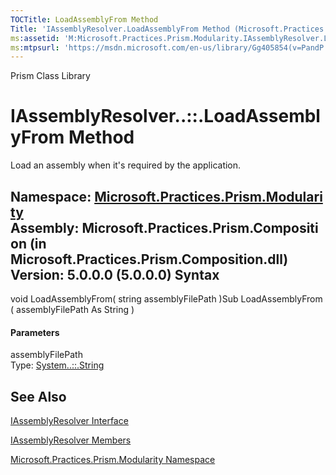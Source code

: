 ```yaml
---
TOCTitle: LoadAssemblyFrom Method
Title: 'IAssemblyResolver.LoadAssemblyFrom Method (Microsoft.Practices.Prism.Modularity)'
ms:assetid: 'M:Microsoft.Practices.Prism.Modularity.IAssemblyResolver.LoadAssemblyFrom(System.String)'
ms:mtpsurl: 'https://msdn.microsoft.com/en-us/library/Gg405854(v=PandP.50)'
---
```


Prism Class Library

IAssemblyResolver..::.LoadAssemblyFrom Method
=============================================

Load an assembly when it's required by the application.

**Namespace:** [Microsoft.Practices.Prism.Modularity](https://msdn.microsoft.com/n:microsoft.practices.prism.modularity)
**Assembly:** Microsoft.Practices.Prism.Composition (in Microsoft.Practices.Prism.Composition.dll) Version: 5.0.0.0 (5.0.0.0)
Syntax
------

<span id="syntaxToggle"></span>void LoadAssemblyFrom( string assemblyFilePath )Sub LoadAssemblyFrom ( assemblyFilePath As String )
#### Parameters

assemblyFilePath  
Type: [System..::.String](http://msdn2.microsoft.com/en-us/library/s1wwdcbf)

See Also
--------

<span id="seeAlsoToggle"></span>
[IAssemblyResolver Interface](https://msdn.microsoft.com/t:microsoft.practices.prism.modularity.iassemblyresolver)

[IAssemblyResolver Members](https://msdn.microsoft.com/allmembers.t:microsoft.practices.prism.modularity.iassemblyresolver)

[Microsoft.Practices.Prism.Modularity Namespace](https://msdn.microsoft.com/n:microsoft.practices.prism.modularity)
